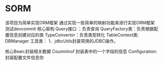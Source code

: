 # SORM
该项目为简单实现ORM框架
通过实现一些简单的映射功能来进行实现ORM框架
测试devcommit
核心架构 
Query接口 ：负责查询
QueryFactory类：负责根据配置信息创建对应的类
TypeConvertor：负责类型转化
TableContext类:
DBManager
工具类：
1、jdbcUtils封装常用的JDBC操作。

核心Bean:封装相关数据
CoumnInof 封装表中的一个字段的信息
Configuration:封装配置文件信息你

